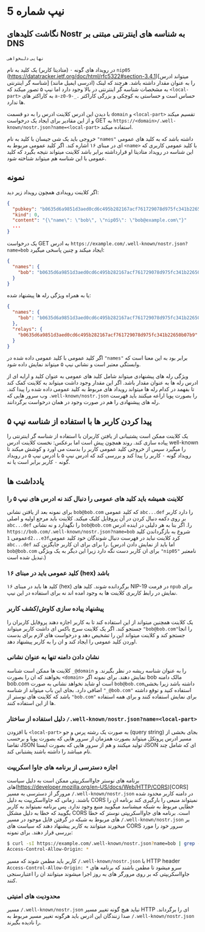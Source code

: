 # نیپ شماره 5

## نگاشت کلیدهای Nostr به شناسه های اینترنتی مبتنی بر DNS

`نهایی` `دلبخواهی`

در رویداد های گونه ۰ (متادیتا کاربر) یک کلید به نام `nip05` (https://datatracker.ietf.org/doc/html/rfc5322#section-3.4.1)[میتواند ادرس شناسه گر اینترنتی] (ادرسی ایمیل مانند) را به عنوان مقدار داشته باشد. هرچند که لینک به مشخصات شناسه گر اینترنتی در بالا وجود دارد اما نیپ ۵ تصور میکند که `<local-part>` به کاراکتر های `a-z0-9-_.` حساس است و حساستی به  کوچکی و بزرگی کاراکتر ها ندارد.

با دیدن این ادرس کلاینت ادرس را به دو قسمت `domain` و `<local-part>` تقسیم میکند و از این مقادیر برای ایجاد یک درخواست GET به `https://<domain>/.well-known/nostr.json?name=<local-part>` استفاده میکند.

خروجی باید یک شی جیسان با کلید به نام `"names"` داشته باشد که به کلید های عمومی ای در مبنای ۱۶ اشاره کند. اگر کلید عمومی مربوط به `<name>` با کلید عمومی کاربری که این شناسه در رویداد متادیتا او قرارداشته برابر باشد کلاینت میتواند نتیجه بگیرد که کلید عمومی با این شناسه هم میتواند شناخته شود.

## نمونه

اگر کلاینت رویدادی همچون رویداد زیر دید:

```json
{
  "pubkey": "b0635d6a9851d3aed0cd6c495b282167acf761729078d975fc341b22650b07b9",
  "kind": 0,
  "content": "{\"name\": \"bob\", \"nip05\": \"bob@example.com\"}"
  ...
}
```

یک درخواست GET به ادرس `https://example.com/.well-known/nostr.json?name=bob` ایجاد میکند و چنین پاسخی میگیرد:

```json
{
  "names": {
    "bob": "b0635d6a9851d3aed0cd6c495b282167acf761729078d975fc341b22650b07b9"
  }
}
```

یا به همراه ویژگی رله ها پیشنهاد شده:

```json
{
  "names": {
    "bob": "b0635d6a9851d3aed0cd6c495b282167acf761729078d975fc341b22650b07b9"
  },
  "relays": {
    "b0635d6a9851d3aed0cd6c495b282167acf761729078d975fc341b22650b07b9": [ "wss://relay.example.com", "wss://relay2.example.com" ]
  }
}
```

اگر کلید عمومی با کلید عمومی داده شده در `"names"` برابر بود به این معنا است که وابستگی معتبر است و نشانی نیپ ۵ میتواند نمایش داده شود.

ویژگی رله های پیشنهادی میتواند شامل کلید های عمومی به عنوان کلید و ارایه ای از ادرس رله ها به عنوان مقدار باشد. اگر این مقدار وجود داشت میتواند به کلاینت کمک کند تا بفهمد در کدام رله ها میتواند رویداد های مربوط به کلید عمومی داده شده را پیدا کند. وب سرور هایی که `.well-known/nostr.json` را بصورت پویا اراعه میکنند باید فهرست رله های پیشنهادی را هم در صورت وجود در همان درخواست برگردانند.

## پیدا کردن کاربر ها با استفاده از شناسه نیپ ۵
 
 یک کلاینت ممکن است پشتیبانی از یافتن کاربران با استفاده از شناسه گر اینترنتی را پیاده سازی کند. روند همچون پیش است اما برعکس: نخست کلاینت ادرس well-known را میگیرد سپس از خروجی کلید عمومی کاربر را بدست می اورد و کوشش میکند تا رویداد گونه ۰ کاربر را پیدا کند و بررسی کند که ادرس نیپ ۵ با ادرس نیپ ۵ در رویداد گونه ۰ کاربر برابر است یا نه.

## یادداشت ها

### کلاینت همیشه باید کلید های عمومی را دنبال کند نه ادرس های نیپ ۵ را

برای نمونه بعد از یافتن نشانی `bob@bob.com` که کلید عمومی `abc...def` را دارد کاربر بر روی دکمه دنبال کردن در آن پروفایل کلیک میکند. کلاینت باید مرجع اولیه و اصلی `abc...def` را نگهدارد و نه نشانی `bob@bob.com` را. اگر بنا به هر دلیلی در اینده ادرس `https://bob.com/.well-known/nostr.json?name=bob` شروع به بازگرداندن کلید عمومی `1d2...e3f`کرد کلاینت نباید در فهرست دنبال شوندگان خود کلید عمومی `abc...def` را برای برای ان کاربر جایگزین کند. (اما باید از نمایش دادن ادرس `bob@bob.com` برای ان کاربر دست نگه دارد زیرا این دیگر به یک ویژگی `"nip05"` نامعتبر تبدیل شده است.)

### کلید عمومی باید در مبنای ۱۶ (hex) باشد

کلید ها باید در مبنای ۱۶ (hex) برگردانده شوند. کلید های NIP-19 در فرمت `npub` برای نمایش در رابط کاربری کلاینت ها به وجود امده اند نه برای استفاده در این نیپ.

### پیشنهاد پیاده سازی کاوش/کشف کاربر

یک کلاینت همچنین میتواند از این استفاده کند تا به کاربر اجازه دهند پروفایل کاربران را جستجو کند. اگر یک کلاینت سرچ باکس ای داشت کاربر میتواند `"bob@bob.com"`را انجا جستجو کند و کلاینت میتواند این را تشخیص دهد و درخواست های لازم برای بدست اوردن کلید عمومی را ایجاد کند و ان را به کاربر پیشنهاد دهد.

### نشان دادن دامنه تنها به عنوان نشانی

کلاینت ها ممکن است شناسه `_@domain` را به عنوان شناسه ریشه در نظر بگیرند. و بخواهند که ان را بصورت `<domain>` نمایش دهند. برای نمونه اگر bob مالک دامنه bob.com است او شاید نخواهد نشانی به صورت `bob@bob.com`داشته باشد زیرا بخشی اضافی دارد. بجای این باب میتواند از شناسه `"_@bob.com"` استفاده کنید و توقع داشته باشد که کلاینت های نوستر از `"bob.com"` برای نمایش استفاده کنند و برای همه استفاده ها از این استفاده کنند.

### دلیل استفاده از ساختار `/.well-known/nostr.json?name=<local-part>`

با افزودن `<local-part>` به صورت یک رشته پرس و جو (query string) بجای بخشی از مسیر ادرس پروتکل میتواند بصورت همزمان از سرور هایی که بصورت پویا و برحسب تقاضا JSON تولید میکنند و هم از سرور هایی که بصورت ایستا JSON ای که شامل چند نام میباشد را داشته باشند پشتبانی کند.

### اجازه دسترسی از برنامه های جاوا اسکریپت

برنامه های نوستر جاوااسکریپتی ممکن است به دلیل سیاست های(https://developer.mozilla.org/en-US/docs/Web/HTTP/CORS)[CORS] مرورگر از دسترسی به مسیر `/.well-known/nostr.json` در دامنه کاربر محدود شده باشند. زمانی که جاوااسکریپت به دلیل CORS نمیتواند منبعی را بارگیری کند برنامه ان را خطایی مربوط به شبکه میشناسد میگویید منبع وجود ندارد. پس برنامه نمیتواند به کاربر بگویید که خطا به دلیل مشکل CORS است. برنامه های جاوااسکریپتی نوستر که خطا های مربوط به شبکه در گرفتن فایل موجود در مسیر `/.well-known/nostr.json` بر میخورند میتوانند به کاربر پیشنهاد دهند که سیاست های CORS سرور خود را مورد بررسی قرار دهند. برای نمونه:

```sh
$ curl -sI https://example.com/.well-known/nostr.json?name=bob | grep -i ^Access-Control
Access-Control-Allow-Origin: *
```

کاربر باید مطمن شوند که مسیر `/.well-known/nostr.json` با HTTP header `Access-Control-Allow-Origin: *` سرو میشود تا مطمن باشند که برنامه های جاوااسکریپتی که بر روی مرورگر های به روز اجرا میشوند میتوانند ان را اعتبارسنجی کنند.

### محدودیت های امنیتی

مسیر `/.well-known/nostr.json` نباید هیچ گونه تغییر مسیر HTTP ای را برگرداند.
صدا زنندگان این ادرس باید هرگونه تغییر مسیر مربوط به `/.well-known/nostr.json` را نادیده بگیرند.
